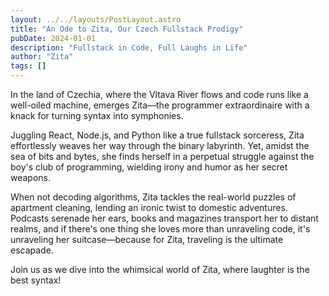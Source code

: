 ```yaml
---
layout: ../../layouts/PostLayout.astro
title: "An Ode to Zita, Our Czech Fullstack Prodigy"
pubDate: 2024-01-01
description: "Fullstack in Code, Full Laughs in Life"
author: "Zita"
tags: []
---
```


In the land of Czechia, where the Vltava River flows and code runs like a well-oiled machine, emerges Zita—the programmer extraordinaire with a knack for turning syntax into symphonies.

Juggling React, Node.js, and Python like a true fullstack sorceress, Zita effortlessly weaves her way through the binary labyrinth. Yet, amidst the sea of bits and bytes, she finds herself in a perpetual struggle against the boy's club of programming, wielding irony and humor as her secret weapons.

When not decoding algorithms, Zita tackles the real-world puzzles of apartment cleaning, lending an ironic twist to domestic adventures. Podcasts serenade her ears, books and magazines transport her to distant realms, and if there's one thing she loves more than unraveling code, it's unraveling her suitcase—because for Zita, traveling is the ultimate escapade.

Join us as we dive into the whimsical world of Zita, where laughter is the best syntax!
